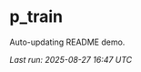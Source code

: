 # p_train

Auto-updating README demo.

<!--START_SECTION:status-->
_Last run: 2025-08-27 16:47 UTC_
<!--END_SECTION:status-->



























































































































































